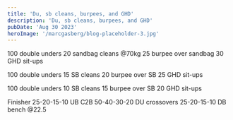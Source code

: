```yaml
---
title: 'Du, sb cleans, burpees, and GHD'
description: 'Du, sb cleans, burpees, and GHD'
pubDate: 'Aug 30 2023'
heroImage: '/marcgasberg/blog-placeholder-3.jpg'
---
```

100 double unders
20 sandbag cleans @70kg
25 burpee over sandbag
30 GHD sit-ups

100 double unders
15 SB cleans
20 burpee over SB
25 GHD sit-ups 

100 double unders 
10 SB cleans
15 burpee over SB 
20 GHD sit-ups

Finisher 
25-20-15-10 UB C2B 
50-40-30-20 DU crossovers
25-20-15-10 DB bench @22.5
